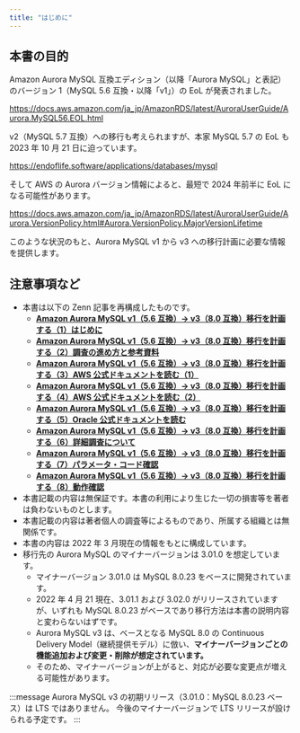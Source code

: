 ```yaml
---
title: "はじめに"
---
```

## 本書の目的

Amazon Aurora MySQL 互換エディション（以降「Aurora MySQL」と表記）のバージョン 1（MySQL 5.6 互換・以降「v1」）の EoL が発表されました。

https://docs.aws.amazon.com/ja_jp/AmazonRDS/latest/AuroraUserGuide/Aurora.MySQL56.EOL.html

v2（MySQL 5.7 互換）への移行も考えられますが、本家 MySQL 5.7 の EoL も 2023 年 10 月 21 日に迫っています。

https://endoflife.software/applications/databases/mysql

そして AWS の Aurora バージョン情報によると、最短で 2024 年前半に EoL になる可能性があります。

https://docs.aws.amazon.com/ja_jp/AmazonRDS/latest/AuroraUserGuide/Aurora.VersionPolicy.html#Aurora.VersionPolicy.MajorVersionLifetime

このような状況のもと、Aurora MySQL v1 から v3 への移行計画に必要な情報を提供します。

## 注意事項など

- 本書は以下の Zenn 記事を再構成したものです。
  - **[Amazon Aurora MySQL v1（5.6 互換）→ v3（8.0 互換）移行を計画する（1）はじめに](https://zenn.dev/hmatsu47/articles/aurora-mysql3-001-top)**
  - **[Amazon Aurora MySQL v1（5.6 互換）→ v3（8.0 互換）移行を計画する（2）調査の進め方と参考資料](https://zenn.dev/hmatsu47/articles/aurora-mysql3-002-ref-material)**
  - **[Amazon Aurora MySQL v1（5.6 互換）→ v3（8.0 互換）移行を計画する（3）AWS 公式ドキュメントを読む（1）](https://zenn.dev/hmatsu47/articles/aurora-mysql3-003-ref-aws-01)**
  - **[Amazon Aurora MySQL v1（5.6 互換）→ v3（8.0 互換）移行を計画する（4）AWS 公式ドキュメントを読む（2）](https://zenn.dev/hmatsu47/articles/aurora-mysql3-004-ref-aws-02)**
  - **[Amazon Aurora MySQL v1（5.6 互換）→ v3（8.0 互換）移行を計画する（5）Oracle 公式ドキュメントを読む](https://zenn.dev/hmatsu47/articles/aurora-mysql3-005-ref-ora-01)**
  - **[Amazon Aurora MySQL v1（5.6 互換）→ v3（8.0 互換）移行を計画する（6）詳細調査について](https://zenn.dev/hmatsu47/articles/aurora-mysql3-006-research-01)**
  - **[Amazon Aurora MySQL v1（5.6 互換）→ v3（8.0 互換）移行を計画する（7）パラメータ・コード確認](https://zenn.dev/hmatsu47/articles/aurora-mysql3-007-research-02)**
  - **[Amazon Aurora MySQL v1（5.6 互換）→ v3（8.0 互換）移行を計画する（8）動作確認](https://zenn.dev/hmatsu47/articles/aurora-mysql3-008-ope-check)**
- 本書記載の内容は無保証です。本書の利用により生じた一切の損害等を著者は負わないものとします。
- 本書記載の内容は著者個人の調査等によるものであり、所属する組織とは無関係です。
- 本書の内容は 2022 年 3 月現在の情報をもとに構成しています。
- 移行先の Aurora MySQL のマイナーバージョンは 3.01.0 を想定しています。
  - マイナーバージョン 3.01.0 は MySQL 8.0.23 をベースに開発されています。
  - 2022 年 4 月 21 現在、3.01.1 および 3.02.0 がリリースされていますが、いずれも MySQL 8.0.23 がベースであり移行方法は本書の説明内容と変わらないはずです。
  - Aurora MySQL v3 は、ベースとなる MySQL 8.0 の Continuous Delivery Model（継続提供モデル）に倣い、**マイナーバージョンごとの機能追加および変更・削除が想定されています。**
  - そのため、マイナーバージョンが上がると、対応が必要な変更点が増える可能性があります。

:::message
Aurora MySQL v3 の初期リリース（3.01.0：MySQL 8.0.23 ベース）は LTS ではありません。
今後のマイナーバージョンで LTS リリースが設けられる予定です。
:::
